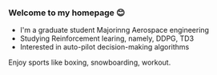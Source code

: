 ### Welcome to my homepage 😊
- I'm a graduate student Majorinng Aerospace engineering
- Studying Reinforcement learing, namely, DDPG, TD3
- Interested in auto-pilot decision-making algorithms

Enjoy sports like boxing, snowboarding, workout.

